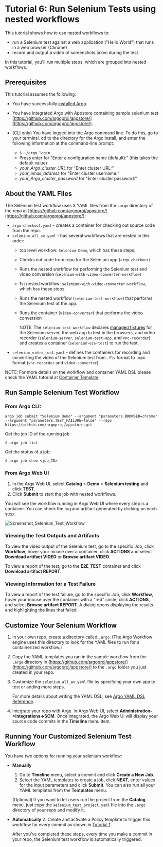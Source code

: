 # Tutorial 6: Run Selenium Tests using nested workflows

This tutorial shows how to use nested workflows to:

*   run a Selenium test against a web application ("Hello World") that runs in a web browser (Chrome)
*   record and output a video of screenshots taken during the test

In this tutorial, you'll run multiple steps, which are grouped into nested workflows.

## Prerequisites

  This tutorial assumes the following:

  * You have successfully [installed Argo](https://argoproj.github.io/argo-site/get-started/installation).
  * You have integrated Argo with Appstore containing sample selenium test [https://github.com/argoproj/appstore/](https://github.com/argoproj/appstore/).
  * (CLI only) You have logged into the Argo command line. To do this, go to your terminal, cd to the directory for the Argo install, and enter the following information at the command-line prompt:

    * ```$ ~/argo login```
    * Press enter for "Enter a configuration name (default):" (this takes the default value)
    * *your_Argo_cluster_URL* for "Enter cluster URL:"
    * *your_email_address* for "Enter cluster username:"
    * *your_Argo_cluster_password* for "Enter cluster password:"
  <!--Config written to: /Users/<your_name>/.argo/default-->

## About the YAML Files

The Selenium test workflow uses 3 YAML files from the `.argo` directory of the repo at  [https://github.com/argoproj/appstore/](https://github.com/argoproj/appstore/):

* `argo-checkout.yaml` - creates a container for checking out source code from the repo.
* `selenium_all_ax.yaml` - has several workflows that are nested in this order:
    * top level workflow: `Selenium Demo`, which has these steps:
     * Checks out code from repo for the Selenium app (`argo-checkout`)
     * Runs the nested workflow for performing the Selenium test and video conversion (`selenium-with-video-converter-workflow`)
    * 1st nested workflow: `selenium-with-video-converter-workflow`, which has these steps:
     * Runs the nested workflow (`selenium-test-workflow`) that performs the Selenium test of the app.
     * Runs the container (`video-converter`) that performs the video conversion

       NOTE: The `selenium-test-workflow` declares [managed fixtures](./../user_guide/infrastructure/using_fixtures.md) for the Selenium server, the web app to test in the browsers, and video recorder (`selenium-server`, `selenium-test-app`, and `vnc-recorder`) and creates a container (`selenium-e2e-test`) to run the test.
* `selenium_video_tool.yaml` - defines the containers for recording and converting the video of the Selenium test from `.flv` format to `.mp4` format (`vnc-recorder` and `video-converter`).

NOTE: For more details on the workflow and container YAML DSL please check the YAML tutorial at [Container Template](./../yaml/container_templates.md).

## Run Sample Selenium Test Workflow

### From Argo CLI:

```argo job submit "Selenium Demo" --argument "parameters.BROWSER=chrome" --argument "parameters.TEST_FAILURE=false" --repo https://github.com/argoproj/appstore.git```

Get the job ID of the running job:

```$ argo job list```

Get the status of a job:

```$ argo job show <job_ID>```

### From Argo Web UI

1. In the Argo Web UI, select **Catalog** > **Demo** > **Selenium testing** and click **TEST**.
1. Click **Submit** to start the job with nested workflows.

  You will see the workflow running in Argo Web UI where every step is a container. You can check the log and artifact generated by clicking on each step.

  ![Screenshot_Selenium_Test_Workflow](./../../images/Selenium_test_workflow_successful.png)

### Viewing the Test Outputs and Artifacts

To view the video output of the Selenium test, go to the specific Job, click **Workflow**, hover your mouse over a container, click **ACTIONS** and select **Download artifact VIDEO** or **Browse artifact VIDEO**.

To view a report of the test, go to the **E2E_TEST** container and click **Download artifact REPORT**.

### Viewing Information for a Test Failure

To view a report of the test failure,  go to the specific Job, click **Workflow**, hover your mouse over the container with a "red" circle, click **ACTIONS**, and select **Browse artifact REPORT**. A dialog opens displaying the results and highlighting the lines that failed.

## Customize Your Selenium Workflow
1. In your own repo, create a directory called `.argo`. (The Argo Workflow engine uses this directory to look for the YAML files to run for a containerized workflow.)
1. Copy the YAML templates you ran in the sample workflow from the `.argo` directory in  [https://github.com/argoproj/appstore/](https://github.com/argoproj/appstore/) to the `.argo` folder you just created in your repo.
1. Customize the `selenium_all_ax.yaml` file by specifying your own app to test or adding more steps.

	For more details about writing the YAML DSL, see [Argo YAML DSL Reference](./../yaml/dsl_reference_intro.md).

1. Integrate your repo with Argo. In Argo Web UI, select **Administration->Integrations->SCM**. Once integrated, the Argo Web UI will display your source code commits in the **Timeline** menu item.

## Running Your Customized Selenium Test Workflow

You have two options for running your selenium workflow:

 * **Manually**

	1. Go to **Timeline** menu, select a commit and click **Create a New Job**.
	1. Select the YAML templates to create a job, click **NEXT**, enter values for the input parameters and click **Submit**.  You can also run all your YAML templates from the **Templates** menu.

    (Optional) If you want to let users run the project from the **Catalog** menu, just copy the `selenium_test_project.yaml` file into the `.argo` directory of your repo and modify it.

 * **Automatically**
  	2. Create and activate a Policy template to trigger this workflow for every commit as shown in [Tutorial 1](./argo_tutorial_1_create_ci_workflow.md).

     After you've completed these steps, every time you make a commit in your repo, the Selenium test workflow is automatically triggered.   

